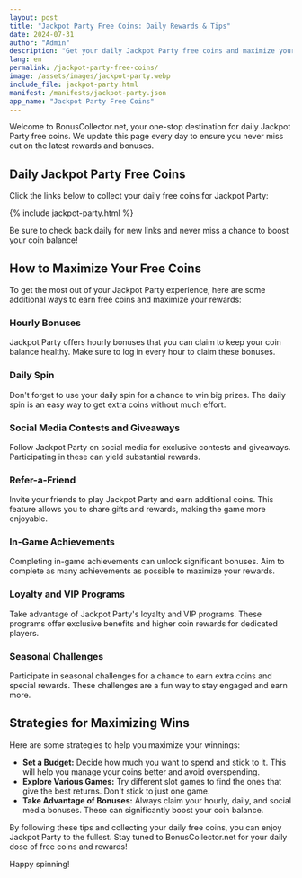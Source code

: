 ```yaml
---
layout: post
title: "Jackpot Party Free Coins: Daily Rewards & Tips"
date: 2024-07-31
author: "Admin"
description: "Get your daily Jackpot Party free coins and maximize your gameplay with our updated rewards and tips."
lang: en
permalink: /jackpot-party-free-coins/
image: /assets/images/jackpot-party.webp
include_file: jackpot-party.html
manifest: /manifests/jackpot-party.json
app_name: "Jackpot Party Free Coins"
---
```


Welcome to BonusCollector.net, your one-stop destination for daily Jackpot Party free coins. We update this page every day to ensure you never miss out on the latest rewards and bonuses.

## Daily Jackpot Party Free Coins

Click the links below to collect your daily free coins for Jackpot Party:

{% include jackpot-party.html %}

Be sure to check back daily for new links and never miss a chance to boost your coin balance!

## How to Maximize Your Free Coins

To get the most out of your Jackpot Party experience, here are some additional ways to earn free coins and maximize your rewards:

### Hourly Bonuses

Jackpot Party offers hourly bonuses that you can claim to keep your coin balance healthy. Make sure to log in every hour to claim these bonuses.

### Daily Spin

Don't forget to use your daily spin for a chance to win big prizes. The daily spin is an easy way to get extra coins without much effort.

### Social Media Contests and Giveaways

Follow Jackpot Party on social media for exclusive contests and giveaways. Participating in these can yield substantial rewards.

### Refer-a-Friend

Invite your friends to play Jackpot Party and earn additional coins. This feature allows you to share gifts and rewards, making the game more enjoyable.

### In-Game Achievements

Completing in-game achievements can unlock significant bonuses. Aim to complete as many achievements as possible to maximize your rewards.

### Loyalty and VIP Programs

Take advantage of Jackpot Party's loyalty and VIP programs. These programs offer exclusive benefits and higher coin rewards for dedicated players.

### Seasonal Challenges

Participate in seasonal challenges for a chance to earn extra coins and special rewards. These challenges are a fun way to stay engaged and earn more.

## Strategies for Maximizing Wins

Here are some strategies to help you maximize your winnings:

- **Set a Budget:** Decide how much you want to spend and stick to it. This will help you manage your coins better and avoid overspending.
- **Explore Various Games:** Try different slot games to find the ones that give the best returns. Don't stick to just one game.
- **Take Advantage of Bonuses:** Always claim your hourly, daily, and social media bonuses. These can significantly boost your coin balance.

By following these tips and collecting your daily free coins, you can enjoy Jackpot Party to the fullest. Stay tuned to BonusCollector.net for your daily dose of free coins and rewards!

Happy spinning!